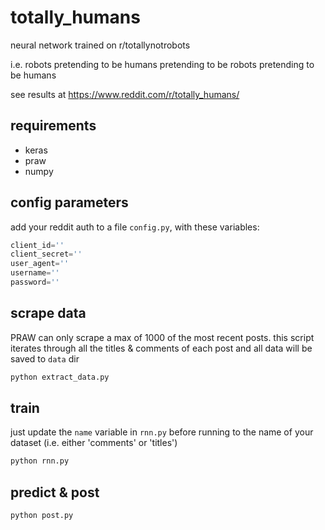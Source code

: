 # totally_humans
neural network trained on r/totallynotrobots

i.e. robots pretending to be humans pretending to be robots pretending to be humans

see results at https://www.reddit.com/r/totally_humans/

## requirements
- keras
- praw
- numpy

## config parameters
add your reddit auth to a file `config.py`, with these variables:
```python
client_id=''
client_secret=''
user_agent=''
username=''
password=''
```

## scrape data
PRAW can only scrape a max of 1000 of the most recent posts. this script iterates through all the titles & comments of each post and all data will be saved to `data` dir
```python
python extract_data.py
```

## train
just update the `name` variable in `rnn.py` before running to the name of your dataset (i.e. either 'comments' or 'titles')
```python
python rnn.py
```

## predict & post
```python
python post.py
```
